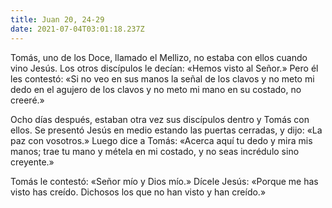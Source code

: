 ```yaml
---
title: Juan 20, 24-29
date: 2021-07-04T03:01:18.237Z
---
```

Tomás, uno de los Doce, llamado el Mellizo, no estaba con ellos cuando vino Jesús. Los otros discípulos le decían: «Hemos visto al Señor.» Pero él les contestó: «Si no veo en sus manos la señal de los clavos y no meto mi dedo en el agujero de los clavos y no meto mi mano en su costado, no creeré.»

Ocho días después, estaban otra vez sus discípulos dentro y Tomás con ellos. Se presentó Jesús en medio estando las puertas cerradas, y dijo: «La paz con vosotros.» Luego dice a Tomás: «Acerca aquí tu dedo y mira mis manos; trae tu mano y métela en mi costado, y no seas incrédulo sino creyente.» 

Tomás le contestó: «Señor mío y Dios mío.» Dícele Jesús: «Porque me has visto has creído. Dichosos los que no han visto y han creído.»